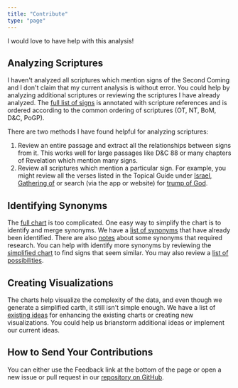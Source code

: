 ```yaml
---
title: "Contribute"
type: "page"
---
```


I would love to have help with this analysis!

## Analyzing Scriptures

I haven't analyzed all scriptures which mention signs of the Second Coming and I don't claim that my current 
analysis is without error. You could help by analyzing additional scriptures or reviewing the scriptures I
have already analyzed. The [full list of signs](/references/) is annotated with scripture references and is
ordered according to the common ordering of scriptures (OT, NT, BoM, D&C, PoGP).

There are two methods I have found helpful for analyzing scriptures:

1. Review an entire passage and extract all the relationships between signs from it. This works well for
large passages like D&C 88 or many chapters of Revelation which mention many signs.
2. Review all scriptures which mention a particular sign. For example, you might review all the verses listed
in the Topical Guide under [Israel, Gathering of](https://www.lds.org/scriptures/tg/israel-gathering-of) or search (via the app or website) for [trump of God](https://www.churchofjesuschrist.org/search?lang=eng&query=trump%20of%20god&facet=scriptures).

## Identifying Synonyms

The [full chart](/charts/full) is too complicated. One easy way to simplify the chart is to identify and
merge synonyms. We have a [list of synonyms](https://github.com/justincy/signs-of-the-second-coming/blob/master/synonyms/synonyms.gv) that have already been identified. There are also [notes](https://github.com/justincy/signs-of-the-second-coming/tree/master/synonyms) about some synonyms that required research. 
You can help with identify more synonyms by reviewing the [simplified chart](/charts/simplified/) to
find signs that seem similar. You may also review a [list of possibilities](https://github.com/justincy/signs-of-the-second-coming/tree/master/synonyms).

## Creating Visualizations

The charts help visualize the complexity of the data, and even though we generate a simplified carth, it still
isn't simple enough. We have a list of [existing ideas](https://github.com/justincy/signs-of-the-second-coming/issues) for enhancing the existing charts or creating new visualizations. You could help us brianstorm additional
ideas or implement our current ideas.

## How to Send Your Contributions

You can either use the Feedback link at the bottom of the page or open a new issue or pull request in our
[repository on GitHub](https://github.com/justincy/signs-of-the-second-coming).